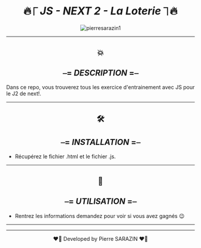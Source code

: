 <div align="center">

#  🔥⎾ _**JS - NEXT 2 - La Loterie**_ ⏋🔥

</div>


<div align="center">
<img src ="https://media0.giphy.com/media/3o7qDPxorBbvpB1Pby/200.webp?cid=ecf05e47l7qivxeubrumixcsznj85j6palqgubg7zf9xjt77&rid=200.webp&ct=g" alt="pierresarazin1"  />
</div>

 ___

<div align="center">

## 💥
## ⎯= _**DESCRIPTION**_ =⎯

</div>
Dans ce repo, vous trouverez tous les exercice d'entrainement avec JS pour le J2 de next!.

 ___
<div align="center">

## 🛠
## ⎯= _**INSTALLATION**_ =⎯ 

</div>

- Récupérez le fichier .html et le fichier .js.

 ___
<div align="center">

## 🚀
## ⎯= _**UTILISATION**_ =⎯ 

</div>
 
- Rentrez les informations demandez pour voir si vous avez gagnés 😉
 ___
 ___

<p align="center">
❤️‍🔥 Developed by Pierre SARAZIN ❤️‍🔥
</p>

